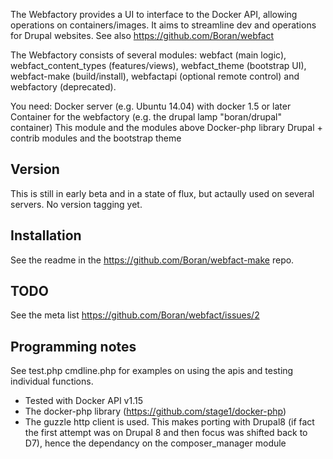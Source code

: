 The Webfactory provides a UI to interface to the Docker API, allowing operations on containers/images. It aims to streamline dev and operations for Drupal websites. See also https://github.com/Boran/webfact

The Webfactory consists of several modules: webfact (main logic), webfact_content_types (features/views), webfact_theme (bootstrap UI), webfact-make (build/install), webfactapi (optional remote control) and webfactory (deprecated).

You need:
  Docker server (e.g. Ubuntu 14.04) with docker 1.5 or later
  Container for the webfactory (e.g. the drupal lamp "boran/drupal" container)
  This module and the modules above
  Docker-php library
  Drupal + contrib modules and the bootstrap theme
  
Version
-------
This is still in early beta and in a state of flux, but actaully used on several servers. No version tagging yet.

Installation
----------------
See the readme in the https://github.com/Boran/webfact-make repo.

TODO
----
See the meta list https://github.com/Boran/webfact/issues/2

Programming notes
-----------------
See test.php cmdline.php for examples on using the apis and testing individual functions.
* Tested with Docker API v1.15
* The docker-php library (https://github.com/stage1/docker-php) 
* The guzzle http client is used. This makes porting with Drupal8 (if fact the first attempt was on Drupal 8 and then focus was shifted back to D7), hence the dependancy on the composer_manager module


